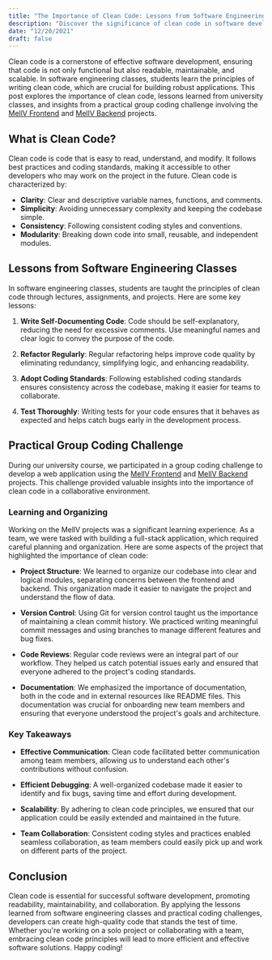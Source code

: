 ```yaml
---
title: "The Importance of Clean Code: Lessons from Software Engineering Classes"
description: "Discover the significance of clean code in software development, with insights from university classes and a practical group coding challenge."
date: "12/20/2021"
draft: false
---
```


Clean code is a cornerstone of effective software development, ensuring that code is not only functional but also readable, maintainable, and scalable. In software engineering classes, students learn the principles of writing clean code, which are crucial for building robust applications. This post explores the importance of clean code, lessons learned from university classes, and insights from a practical group coding challenge involving the [MellV Frontend](https://github.com/emersxw/mellv-frontend) and [MellV Backend](https://github.com/emersxw/mellv-backend) projects.

## What is Clean Code?

Clean code is code that is easy to read, understand, and modify. It follows best practices and coding standards, making it accessible to other developers who may work on the project in the future. Clean code is characterized by:

- **Clarity**: Clear and descriptive variable names, functions, and comments.
- **Simplicity**: Avoiding unnecessary complexity and keeping the codebase simple.
- **Consistency**: Following consistent coding styles and conventions.
- **Modularity**: Breaking down code into small, reusable, and independent modules.

## Lessons from Software Engineering Classes

In software engineering classes, students are taught the principles of clean code through lectures, assignments, and projects. Here are some key lessons:

1. **Write Self-Documenting Code**: Code should be self-explanatory, reducing the need for excessive comments. Use meaningful names and clear logic to convey the purpose of the code.

2. **Refactor Regularly**: Regular refactoring helps improve code quality by eliminating redundancy, simplifying logic, and enhancing readability.

3. **Adopt Coding Standards**: Following established coding standards ensures consistency across the codebase, making it easier for teams to collaborate.

4. **Test Thoroughly**: Writing tests for your code ensures that it behaves as expected and helps catch bugs early in the development process.

## Practical Group Coding Challenge

During our university course, we participated in a group coding challenge to develop a web application using the [MellV Frontend](https://github.com/emersxw/mellv-frontend) and [MellV Backend](https://github.com/emersxw/mellv-backend) projects. This challenge provided valuable insights into the importance of clean code in a collaborative environment.

### Learning and Organizing

Working on the MellV projects was a significant learning experience. As a team, we were tasked with building a full-stack application, which required careful planning and organization. Here are some aspects of the project that highlighted the importance of clean code:

- **Project Structure**: We learned to organize our codebase into clear and logical modules, separating concerns between the frontend and backend. This organization made it easier to navigate the project and understand the flow of data.

- **Version Control**: Using Git for version control taught us the importance of maintaining a clean commit history. We practiced writing meaningful commit messages and using branches to manage different features and bug fixes.

- **Code Reviews**: Regular code reviews were an integral part of our workflow. They helped us catch potential issues early and ensured that everyone adhered to the project's coding standards.

- **Documentation**: We emphasized the importance of documentation, both in the code and in external resources like README files. This documentation was crucial for onboarding new team members and ensuring that everyone understood the project's goals and architecture.

### Key Takeaways

- **Effective Communication**: Clean code facilitated better communication among team members, allowing us to understand each other's contributions without confusion.

- **Efficient Debugging**: A well-organized codebase made it easier to identify and fix bugs, saving time and effort during development.

- **Scalability**: By adhering to clean code principles, we ensured that our application could be easily extended and maintained in the future.

- **Team Collaboration**: Consistent coding styles and practices enabled seamless collaboration, as team members could easily pick up and work on different parts of the project.

## Conclusion

Clean code is essential for successful software development, promoting readability, maintainability, and collaboration. By applying the lessons learned from software engineering classes and practical coding challenges, developers can create high-quality code that stands the test of time. Whether you're working on a solo project or collaborating with a team, embracing clean code principles will lead to more efficient and effective software solutions. Happy coding! 